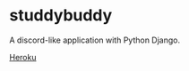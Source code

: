 # studdybuddy
A discord-like application with Python Django.

<a href="https://montalvas-studdybud.herokuapp.com/">Heroku</a>